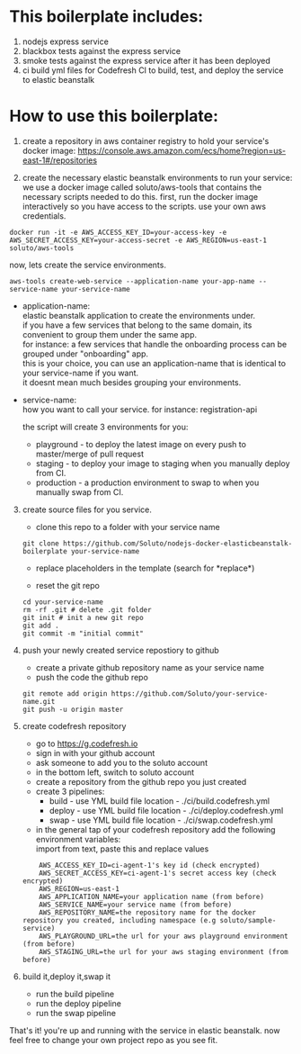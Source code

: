 # This boilerplate includes:
1. nodejs express service
2. blackbox tests against the express service
3. smoke tests against the express service after it has been deployed
4. ci build yml files for Codefresh CI to build, test, and deploy the service to elastic beanstalk

        
# How to use this boilerplate:
1. create a repository in aws container registry to hold your service's docker image: https://console.aws.amazon.com/ecs/home?region=us-east-1#/repositories

2. create the necessary elastic beanstalk environments to run your service:    
we use a docker image called soluto/aws-tools that contains the necessary scripts needed to do this.
first, run the docker image interactively so you have access to the scripts. use your own aws credentials.   
```
docker run -it -e AWS_ACCESS_KEY_ID=your-access-key -e AWS_SECRET_ACCESS_KEY=your-access-secret -e AWS_REGION=us-east-1 soluto/aws-tools 
```
    
now, lets create the service environments.    
```
aws-tools create-web-service --application-name your-app-name --service-name your-service-name
```    
* application-name:    
elastic beanstalk application to create the environments under.    
if you have a few services that belong to the same domain, its convenient to group them under the same app.       
for instance: a few services that handle the onboarding process can be grouped under "onboarding" app.    
this is your choice, you can use an application-name that is identical to your service-name if you want.    
it doesnt mean much besides grouping your environments.

* service-name:    
how you want to call your service. for instance: registration-api    

    the script will create 3 environments for you:
    * playground - to deploy the latest image on every push to master/merge of pull request
    * staging - to deploy your image to staging when you manually deploy from CI.
    * production - a production environment to swap to when you manually swap from CI.

3. create source files for you service.
    * clone this repo to a folder with your service name   
    ```
    git clone https://github.com/Soluto/nodejs-docker-elasticbeanstalk-boilerplate your-service-name
    ```
    * replace placeholders in the template (search for \*replace\*)

    * reset the git repo    
    ``` 
    cd your-service-name
    rm -rf .git # delete .git folder
    git init # init a new git repo
    git add .
    git commit -m "initial commit"
    ```    
4. push your newly created service repostiory to github
    * create a private github repository name as your service name
    * push the code the github repo
    ```
    git remote add origin https://github.com/Soluto/your-service-name.git
    git push -u origin master
    ```
5. create codefresh repository 
    * go to https://g.codefresh.io
    * sign in with your github account
    * ask someone to add you to the soluto account
    * in the bottom left, switch to soluto account
    * create a repository from the github repo you just created
    * create 3 pipelines:
        * build - use YML build file location - ./ci/build.codefresh.yml
        * deploy - use YML build file location - ./ci/deploy.codefresh.yml
        * swap - use YML build file location - ./ci/swap.codefresh.yml
    * in the general tap of your codefresh repository add the following environment variables:    
    import from text, paste this and replace values
    ```
        AWS_ACCESS_KEY_ID=ci-agent-1's key id (check encrypted)
        AWS_SECRET_ACCESS_KEY=ci-agent-1's secret access key (check encrypted)
        AWS_REGION=us-east-1
        AWS_APPLICATION_NAME=your application name (from before)
        AWS_SERVICE_NAME=your service name (from before)
        AWS_REPOSITORY_NAME=the repository name for the docker repository you created, including namespace (e.g soluto/sample-service)
        AWS_PLAYGROUND_URL=the url for your aws playground environment (from before)
        AWS_STAGING_URL=the url for your aws staging environment (from before)
    ```

6. build it,deploy it,swap it
    * run the build pipeline
    * run the deploy pipeline
    * run the swap pipeline


That's it! 
you're up and running with the service in elastic beanstalk.
now feel free to change your own project repo as you see fit.
